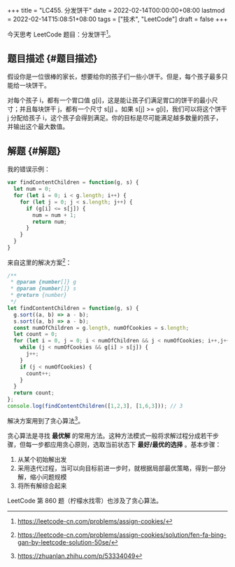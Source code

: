 +++
title = "LC455. 分发饼干"
date = 2022-02-14T00:00:00+08:00
lastmod = 2022-02-14T15:08:51+08:00
tags = ["技术", "LeetCode"]
draft = false
+++

今天思考 LeetCode 题目：分发饼干[^fn:1]。


## 题目描述 {#题目描述}

假设你是一位很棒的家长，想要给你的孩子们一些小饼干。但是，每个孩子最多只能给一块饼干。

对每个孩子 i，都有一个胃口值 g[i]，这是能让孩子们满足胃口的饼干的最小尺寸；并且每块饼干 j，都有一个尺寸 s[j] 。如果 s[j] &gt;= g[i]，我们可以将这个饼干 j 分配给孩子 i，这个孩子会得到满足。你的目标是尽可能满足越多数量的孩子，并输出这个最大数值。


## 解题 {#解题}

我的错误示例：

```js
var findContentChildren = function(g, s) {
  let num = 0;
  for (let i = 0; i < g.length; i++) {
    for (let j = 0; j < s.length; j++) {
      if (g[i] <= s[j]) {
        num = num + 1;
        return num;
      }
    }
  }
}
```

来自这里的解决方案[^fn:2]：

```js
/**
 * @param {number[]} g
 * @param {number[]} s
 * @return {number}
 */
let findContentChildren = function(g, s) {
  g.sort((a, b) => a - b);
  s.sort((a, b) => a - b);
  const numOfChildren = g.length, numOfCookies = s.length;
  let count = 0;
  for (let i = 0, j = 0; i < numOfChildren && j < numOfCookies; i++,j++) {
    while (j < numOfCookies && g[i] > s[j]) {
      j++;
    }
    if (j < numOfCookies) {
      count++;
    }
  }
  return count;
};
console.log(findContentChildren([1,2,3], [1,6,3])); // 3
```

解决方案用到了贪心算法[^fn:3]。

贪心算法是寻找 **最优解** 的常用方法。这种方法模式一般将求解过程分成若干步骤，但每一步都应用贪心原则，选取当前状态下 **最好/最优的选择** 。基本步骤：

1.  从某个初始解出发
2.  采用迭代过程，当可以向目标前进一步时，就根据局部最优策略，得到一部分解，缩小问题规模
3.  将所有解综合起来

LeetCode 第 860 题（柠檬水找零）也涉及了贪心算法。

[^fn:1]: <https://leetcode-cn.com/problems/assign-cookies/>
[^fn:2]: <https://leetcode-cn.com/problems/assign-cookies/solution/fen-fa-bing-gan-by-leetcode-solution-50se/>
[^fn:3]: <https://zhuanlan.zhihu.com/p/53334049>